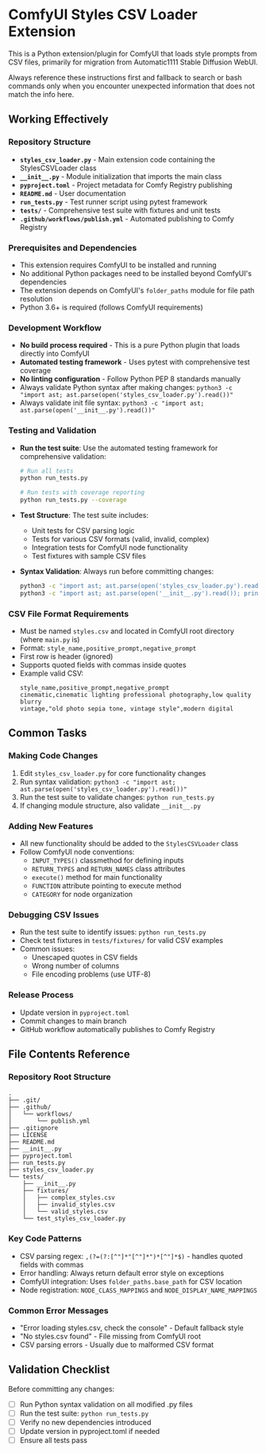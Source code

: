# ComfyUI Styles CSV Loader Extension

This is a Python extension/plugin for ComfyUI that loads style prompts from CSV files, primarily for migration from Automatic1111 Stable Diffusion WebUI.

Always reference these instructions first and fallback to search or bash commands only when you encounter unexpected information that does not match the info here.

## Working Effectively

### Repository Structure
- **`styles_csv_loader.py`** - Main extension code containing the StylesCSVLoader class
- **`__init__.py`** - Module initialization that imports the main class
- **`pyproject.toml`** - Project metadata for Comfy Registry publishing
- **`README.md`** - User documentation
- **`run_tests.py`** - Test runner script using pytest framework
- **`tests/`** - Comprehensive test suite with fixtures and unit tests
- **`.github/workflows/publish.yml`** - Automated publishing to Comfy Registry

### Prerequisites and Dependencies
- This extension requires ComfyUI to be installed and running
- No additional Python packages need to be installed beyond ComfyUI's dependencies
- The extension depends on ComfyUI's `folder_paths` module for file path resolution
- Python 3.6+ is required (follows ComfyUI requirements)

### Development Workflow
- **No build process required** - This is a pure Python plugin that loads directly into ComfyUI
- **Automated testing framework** - Uses pytest with comprehensive test coverage
- **No linting configuration** - Follow Python PEP 8 standards manually
- Always validate Python syntax after making changes: `python3 -c "import ast; ast.parse(open('styles_csv_loader.py').read())"`
- Always validate init file syntax: `python3 -c "import ast; ast.parse(open('__init__.py').read())"`

### Testing and Validation
- **Run the test suite**: Use the automated testing framework for comprehensive validation:
  ```bash
  # Run all tests
  python run_tests.py
  
  # Run tests with coverage reporting
  python run_tests.py --coverage
  ```

- **Test Structure**: The test suite includes:
  - Unit tests for CSV parsing logic
  - Tests for various CSV formats (valid, invalid, complex)
  - Integration tests for ComfyUI node functionality
  - Test fixtures with sample CSV files

- **Syntax Validation**: Always run before committing changes:
  ```bash
  python3 -c "import ast; ast.parse(open('styles_csv_loader.py').read()); print('styles_csv_loader.py syntax valid')"
  python3 -c "import ast; ast.parse(open('__init__.py').read()); print('__init__.py syntax valid')"
  ```

### CSV File Format Requirements
- Must be named `styles.csv` and located in ComfyUI root directory (where `main.py` is)
- Format: `style_name,positive_prompt,negative_prompt`
- First row is header (ignored)
- Supports quoted fields with commas inside quotes
- Example valid CSV:
  ```csv
  style_name,positive_prompt,negative_prompt
  cinematic,cinematic lighting professional photography,low quality blurry
  vintage,"old photo sepia tone, vintage style",modern digital
  ```

## Common Tasks

### Making Code Changes
1. Edit `styles_csv_loader.py` for core functionality changes
2. Run syntax validation: `python3 -c "import ast; ast.parse(open('styles_csv_loader.py').read())"`
3. Run the test suite to validate changes: `python run_tests.py`
4. If changing module structure, also validate `__init__.py`

### Adding New Features
- All new functionality should be added to the `StylesCSVLoader` class
- Follow ComfyUI node conventions:
  - `INPUT_TYPES()` classmethod for defining inputs
  - `RETURN_TYPES` and `RETURN_NAMES` class attributes
  - `execute()` method for main functionality
  - `FUNCTION` attribute pointing to execute method
  - `CATEGORY` for node organization

### Debugging CSV Issues
- Run the test suite to identify issues: `python run_tests.py`
- Check test fixtures in `tests/fixtures/` for valid CSV examples
- Common issues:
  - Unescaped quotes in CSV fields
  - Wrong number of columns
  - File encoding problems (use UTF-8)

### Release Process
- Update version in `pyproject.toml`
- Commit changes to main branch
- GitHub workflow automatically publishes to Comfy Registry

## File Contents Reference

### Repository Root Structure
```
.
├── .git/
├── .github/
│   └── workflows/
│       └── publish.yml
├── .gitignore
├── LICENSE
├── README.md
├── __init__.py
├── pyproject.toml
├── run_tests.py
├── styles_csv_loader.py
└── tests/
    ├── __init__.py
    ├── fixtures/
    │   ├── complex_styles.csv
    │   ├── invalid_styles.csv
    │   └── valid_styles.csv
    └── test_styles_csv_loader.py
```

### Key Code Patterns
- CSV parsing regex: `,(?=(?:[^"]*"[^"]*")*[^"]*$)` - handles quoted fields with commas
- Error handling: Always return default error style on exceptions
- ComfyUI integration: Uses `folder_paths.base_path` for CSV location
- Node registration: `NODE_CLASS_MAPPINGS` and `NODE_DISPLAY_NAME_MAPPINGS`

### Common Error Messages
- "Error loading styles.csv, check the console" - Default fallback style
- "No styles.csv found" - File missing from ComfyUI root
- CSV parsing errors - Usually due to malformed CSV format

## Validation Checklist
Before committing any changes:
- [ ] Run Python syntax validation on all modified .py files
- [ ] Run the test suite: `python run_tests.py`
- [ ] Verify no new dependencies introduced
- [ ] Update version in pyproject.toml if needed
- [ ] Ensure all tests pass